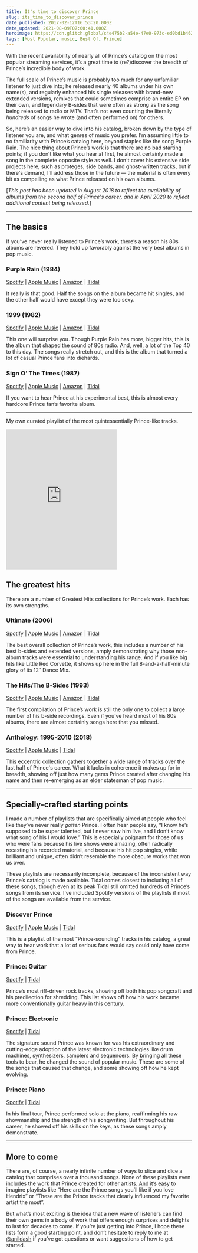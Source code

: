 ```yaml
---
title: It's time to discover Prince
slug: its_time_to_discover_prince
date_published: 2017-02-12T16:53:20.000Z
date_updated: 2021-08-09T07:00:41.000Z
heroimage: https://cdn.glitch.global/c4e475b2-a54e-47e0-973c-ed0bd1b46262/prince-herb-ritts.jpg?v=1669786811539
tags: [Most Popular, music, Best Of, Prince]
---
```


With the recent availability of nearly all of Prince’s catalog on the most popular streaming services, it’s a great time to (re?)discover the breadth of Prince’s incredible body of work.

The full scale of Prince’s music is probably too much for any unfamiliar listener to just dive into; he released nearly 40 albums under his own name(s), and regularly enhanced his single releases with brand-new extended versions, remixes that could sometimes comprise an entire EP on their own, and legendary B-sides that were often as strong as the song being released to radio or MTV. That’s not even counting the literally *hundreds* of songs he wrote (and often performed on) for others.

So, here’s an easier way to dive into his catalog, broken down by the type of listener you are, and what genres of music you prefer. I’m assuming little to no familiarity with Prince’s catalog here, beyond staples like the song Purple Rain. The nice thing about Prince’s work is that there are no bad starting points; if you don’t like what you hear at first, he almost certainly made a song in the complete opposite style as well. I don't cover his extensive side projects here, such as proteges, side bands, and ghost-written tracks, but if there's demand, I'll address those in the future — the material is often every bit as compelling as what Prince released on his own albums.

[*This post has been updated in August 2018 to reflect the availability of albums from the second half of Prince's career, and in April 2020 to reflect additional content being released.*]

---

## The basics

If you’ve never really listened to Prince’s work, there’s a reason his 80s albums are revered. They hold up favorably against the very best albums in pop music.

### Purple Rain (1984)

[Spotify](https://open.spotify.com/album/7nXJ5k4XgRj5OLg9m8V3zc) | [Apple Music](https://itun.es/us/IM5Wm) | [Amazon](https://music.amazon.com/albums/B0011Z51QG?ref=dm_sh_6f5c-316d-dmcp-c085-9cd69) | [Tidal](https://tidal.com/album/3401126)

It really is that good. Half the songs on the album became hit singles, and the other half would have except they were too sexy.

### 1999 (1982)

[Spotify](https://open.spotify.com/album/3U1ht9EdWEI9nMvaqdQI67) | [Apple Music](https://itun.es/us/yJ5Wm) | [Amazon](https://music.amazon.com/albums/B00122PJJC?ref=dm_sh_4dcc-2d8d-dmcp-371f-c13df) | [Tidal](https://tidal.com/album/696824)

This one will surprise you. Though Purple Rain has more, bigger hits, this is the album that shaped the sound of 80s radio. And, well, a lot of the Top 40 to this day. The songs really stretch out, and this is the album that turned a lot of casual Prince fans into diehards.

### Sign O’ The Times (1987)

[Spotify](https://open.spotify.com/album/1XsXHctYSQNyAd9BANCk2B) | [Apple Music](https://itun.es/us/-c-Rm) | [Amazon](https://music.amazon.com/albums/B001M00DN6?ref=dm_sh_e1a8-c166-dmcp-823c-d4da6) | [Tidal](https://tidal.com/album/50380401)

If you want to hear Prince at his experimental best, this is almost every hardcore Prince fan’s favorite album.

---

My own curated playlist of the most quintessentially Prince-like tracks.

<iframe allowtransparency="true" frameborder="0" height="380" src="https://embed.spotify.com/?uri=spotify%3Auser%3Aanildash%3Aplaylist%3A3XvSGxgkq6eurtTma7rYAO" width="300"></iframe>

## The greatest hits

There are a number of Greatest Hits collections for Prince’s work. Each has its own strengths.

### Ultimate (2006)

[Spotify](https://open.spotify.com/album/0AuSyAH7F1UAQbaMHDt0Cu) | [Apple Music](https://itun.es/us/VBKpt) | [Amazon](https://music.amazon.com/albums/B002GKKMO6?ref=dm_sh_48ed-37c1-dmcp-4075-96e78) | [Tidal](https://tidal.com/album/50380302)

The best overall collection of Prince’s work, this includes a number of his best b-sides and extended versions, amply demonstrating why those non-album tracks were essential to understanding his range. And if you like big hits like Little Red Corvette, it shows up here in the full 8-and-a-half-minute glory of its 12″ Dance Mix.

### The Hits/The B-Sides (1993)

[Spotify](https://open.spotify.com/album/3o0o5WPnqfGOeyx3UMJgvO) | [Apple Music](https://itun.es/us/rvBSm) | [Amazon](https://music.amazon.com/albums/B002CA4YDU?ref=dm_sh_3072-4166-dmcp-7462-f9773) | [Tidal](https://music.amazon.com/albums/B002CA4YDU?ref=dm_sh_3072-4166-dmcp-7462-f9773)

The first compilation of Prince’s work is still the only one to collect a large number of his b-side recordings. Even if you’ve heard most of his 80s albums, there are almost certainly songs here that you missed.

### Anthology: 1995-2010 (2018)

[Spotify](https://open.spotify.com/album/0CEHFvHUQ0ZSv3mugziS76) | [Apple Music](https://itunes.apple.com/us/album/anthology-1995-2010/1421530791) | [Tidal](https://tidal.com/album/92993908)

This eccentric collection gathers together a wide range of tracks over the last half of Prince's career. What it lacks in coherence it makes up for in breadth, showing off just how many gems Prince created after changing his name and then re-emerging as an elder statesman of pop music.

---

## Specially-crafted starting points

I made a number of playlists that are specifically aimed at people who feel like they’ve never really *gotten* Prince. I often hear people say, “I know he’s supposed to be super talented, but I never saw him live, and I don’t know what song of his I would love.” This is especially poignant for those of us who were fans because his live shows were amazing, often radically recasting his recorded material, and because his hit pop singles, while brilliant and unique, often didn’t resemble the more obscure works that won us over.

These playlists are necessarily incomplete, because of the inconsistent way Prince’s catalog is made available. Tidal comes closest to including all of these songs, though even at its peak Tidal still omitted hundreds of Prince’s songs from its service. I’ve included Spotify versions of the playlists if most of the songs are available from the service.

### Discover Prince

[Spotify](https://open.spotify.com/user/anildash/playlist/3XvSGxgkq6eurtTma7rYAO) | [Apple Music](https://itunes.apple.com/us/playlist/2018-is-a-good-time-to-discover-prince/pl.u-4KmJNHJNakb) | [Tidal](https://tidal.com/playlist/8a298763-b047-467d-87cd-1059dc180f12)

This is a playlist of the most “Prince-sounding” tracks in his catalog, a great way to hear work that a lot of serious fans would say could only have come from Prince.

### Prince: Guitar

[Spotify](https://open.spotify.com/user/anildash/playlist/0yAqQpqqYi4IXaZjcVN1Jw) | [Tidal](https://tidal.com/playlist/6add6c65-f4cd-4b65-9942-22961c533920)

Prince’s most riff-driven rock tracks, showing off both his pop songcraft and his predilection for shredding. This list shows off how his work became more conventionally guitar heavy in this century.

### Prince: Electronic

[Spotify](https://open.spotify.com/user/anildash/playlist/6PP1JW4t45p3IjbVwRHE4o) | [Tidal](https://tidal.com/playlist/2409a8a0-d655-4906-aefb-ec61b467b850)

The signature sound Prince was known for was his extraordinary and cutting-edge adoption of the latest electronic technologies like drum machines, synthesizers, samplers and sequencers. By bringing all these tools to bear, he changed the sound of popular music. These are some of the songs that caused that change, and some showing off how he kept evolving.

### Prince: Piano

[Spotify](https://open.spotify.com/user/anildash/playlist/2PTiRvnMKs0rreXnI4yNJL) | [Tidal](https://tidal.com/playlist/31e3e693-53d6-4843-8b64-8df8f6032dcb)

In his final tour, Prince performed solo at the piano, reaffirming his raw showmanship and the strength of his songwriting. But throughout his career, he showed off his skills on the keys, as these songs amply demonstrate.

---

## More to come

There are, of course, a nearly infinite number of ways to slice and dice a catalog that comprises over a thousand songs. None of these playlists even includes the work that Prince created for other artists. And it’s easy to imagine playlists like “Here are the Prince songs you’ll like if you love Hendrix” or “These are the Prince tracks that clearly influenced my favorite artist the most”.

But what’s most exciting is the idea that a new wave of listeners can find their own gems in a body of work that offers enough surprises and delights to last for decades to come. If you’re just getting into Prince, I hope these lists form a good starting point, and don’t hesitate to reply to me at [@anildash](https://twitter.com/anildash) if you’ve got questions or want suggestions of how to get started.
